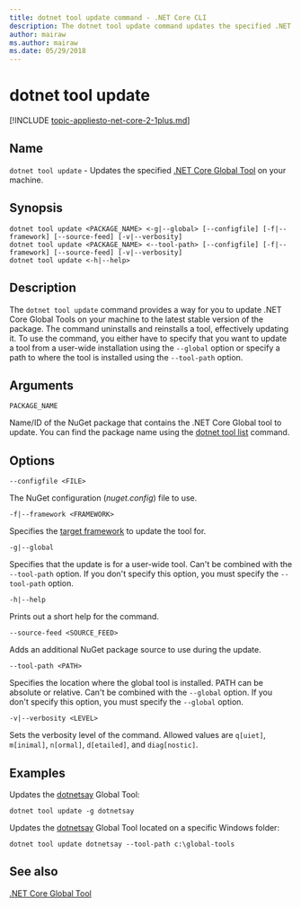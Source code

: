 ```yaml
---
title: dotnet tool update command - .NET Core CLI
description: The dotnet tool update command updates the specified .NET Core Global Tool on your machine.
author: mairaw
ms.author: mairaw
ms.date: 05/29/2018
---
```

# dotnet tool update

[!INCLUDE [topic-appliesto-net-core-2-1plus.md](../../../includes/topic-appliesto-net-core-2-1plus.md)]

## Name

`dotnet tool update` - Updates the specified [.NET Core Global Tool](global-tools.md) on your machine.

## Synopsis

```
dotnet tool update <PACKAGE_NAME> <-g|--global> [--configfile] [-f|--framework] [--source-feed] [-v|--verbosity]
dotnet tool update <PACKAGE_NAME> <--tool-path> [--configfile] [-f|--framework] [--source-feed] [-v|--verbosity]
dotnet tool update <-h|--help>
```

## Description

The `dotnet tool update` command provides a way for you to update .NET Core Global Tools on your machine to the latest stable version of the package. The command uninstalls and reinstalls a tool, effectively updating it. To use the command, you either have to specify that you want to update a tool from a user-wide installation using the `--global` option or specify a path to where the tool is installed using the `--tool-path` option.

## Arguments

`PACKAGE_NAME`

Name/ID of the NuGet package that contains the .NET Core Global tool to update. You can find the package name using the [dotnet tool list](dotnet-tool-list.md) command.

## Options

`--configfile <FILE>`

The NuGet configuration (*nuget.config*) file to use.

`-f|--framework <FRAMEWORK>`

Specifies the [target framework](../../standard/frameworks.md) to update the tool for.

`-g|--global`

Specifies that the update is for a user-wide tool. Can't be combined with the `--tool-path` option. If you don't specify this option, you must specify the `--tool-path` option.

`-h|--help`

Prints out a short help for the command.

`--source-feed <SOURCE_FEED>`

Adds an additional NuGet package source to use during the update.

`--tool-path <PATH>`

Specifies the location where the global tool is installed. PATH can be absolute or relative. Can't be combined with the `--global` option. If you don't specify this option, you must specify the `--global` option.

`-v|--verbosity <LEVEL>`

Sets the verbosity level of the command. Allowed values are `q[uiet]`, `m[inimal]`, `n[ormal]`, `d[etailed]`, and `diag[nostic]`.

## Examples

Updates the [dotnetsay](https://www.nuget.org/packages/dotnetsay/) Global Tool:

`dotnet tool update -g dotnetsay`

Updates the [dotnetsay](https://www.nuget.org/packages/dotnetsay/) Global Tool located on a specific Windows folder:

`dotnet tool update dotnetsay --tool-path c:\global-tools`

## See also

[.NET Core Global Tool](global-tools.md)